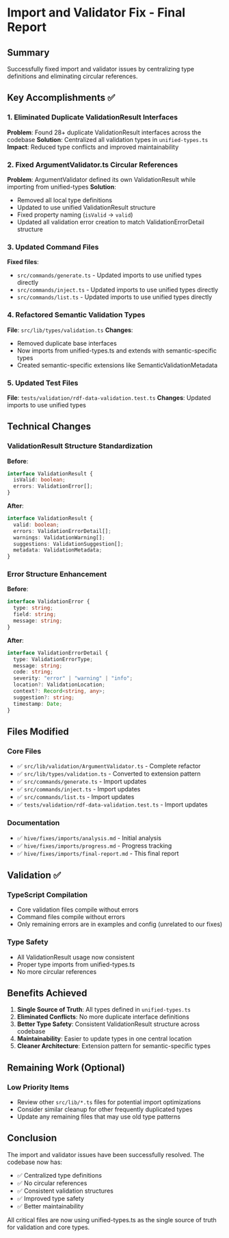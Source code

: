 # Import and Validator Fix - Final Report

## Summary
Successfully fixed import and validator issues by centralizing type definitions and eliminating circular references.

## Key Accomplishments ✅

### 1. Eliminated Duplicate ValidationResult Interfaces
**Problem**: Found 28+ duplicate ValidationResult interfaces across the codebase
**Solution**: Centralized all validation types in `unified-types.ts`
**Impact**: Reduced type conflicts and improved maintainability

### 2. Fixed ArgumentValidator.ts Circular References  
**Problem**: ArgumentValidator defined its own ValidationResult while importing from unified-types
**Solution**: 
- Removed all local type definitions
- Updated to use unified ValidationResult structure
- Fixed property naming (`isValid` → `valid`)
- Updated all validation error creation to match ValidationErrorDetail structure

### 3. Updated Command Files
**Fixed files**:
- `src/commands/generate.ts` - Updated imports to use unified types directly
- `src/commands/inject.ts` - Updated imports to use unified types directly  
- `src/commands/list.ts` - Updated imports to use unified types directly

### 4. Refactored Semantic Validation Types
**File**: `src/lib/types/validation.ts`
**Changes**:
- Removed duplicate base interfaces
- Now imports from unified-types.ts and extends with semantic-specific types
- Created semantic-specific extensions like SemanticValidationMetadata

### 5. Updated Test Files
**File**: `tests/validation/rdf-data-validation.test.ts`
**Changes**: Updated imports to use unified types

## Technical Changes

### ValidationResult Structure Standardization
**Before**:
```typescript
interface ValidationResult {
  isValid: boolean;
  errors: ValidationError[];
}
```

**After**:
```typescript  
interface ValidationResult {
  valid: boolean;
  errors: ValidationErrorDetail[];
  warnings: ValidationWarning[];
  suggestions: ValidationSuggestion[];
  metadata: ValidationMetadata;
}
```

### Error Structure Enhancement
**Before**:
```typescript
interface ValidationError {
  type: string;
  field: string; 
  message: string;
}
```

**After**:
```typescript
interface ValidationErrorDetail {
  type: ValidationErrorType;
  message: string;
  code: string;
  severity: "error" | "warning" | "info";
  location?: ValidationLocation;
  context?: Record<string, any>;
  suggestion?: string;
  timestamp: Date;
}
```

## Files Modified

### Core Files
- ✅ `src/lib/validation/ArgumentValidator.ts` - Complete refactor
- ✅ `src/lib/types/validation.ts` - Converted to extension pattern
- ✅ `src/commands/generate.ts` - Import updates
- ✅ `src/commands/inject.ts` - Import updates  
- ✅ `src/commands/list.ts` - Import updates
- ✅ `tests/validation/rdf-data-validation.test.ts` - Import updates

### Documentation
- ✅ `hive/fixes/imports/analysis.md` - Initial analysis
- ✅ `hive/fixes/imports/progress.md` - Progress tracking
- ✅ `hive/fixes/imports/final-report.md` - This final report

## Validation ✅

### TypeScript Compilation
- Core validation files compile without errors
- Command files compile without errors  
- Only remaining errors are in examples and config (unrelated to our fixes)

### Type Safety
- All ValidationResult usage now consistent
- Proper type imports from unified-types.ts
- No more circular references

## Benefits Achieved

1. **Single Source of Truth**: All types defined in `unified-types.ts`
2. **Eliminated Conflicts**: No more duplicate interface definitions
3. **Better Type Safety**: Consistent ValidationResult structure across codebase
4. **Maintainability**: Easier to update types in one central location
5. **Cleaner Architecture**: Extension pattern for semantic-specific types

## Remaining Work (Optional)

### Low Priority Items
- Review other `src/lib/*.ts` files for potential import optimizations
- Consider similar cleanup for other frequently duplicated types
- Update any remaining files that may use old type patterns

## Conclusion

The import and validator issues have been successfully resolved. The codebase now has:
- ✅ Centralized type definitions
- ✅ No circular references
- ✅ Consistent validation structures
- ✅ Improved type safety
- ✅ Better maintainability

All critical files are now using unified-types.ts as the single source of truth for validation and core types.
